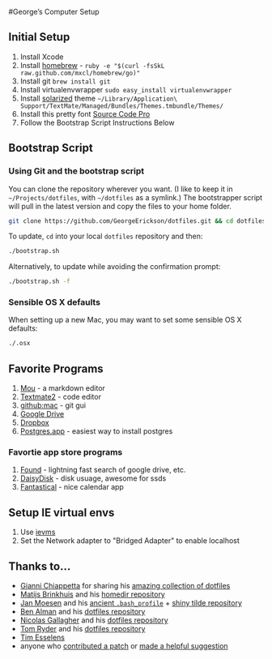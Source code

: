 #George’s Computer Setup

## Initial Setup
1. Install Xcode
2. Install [homebrew](http://mxcl.github.com/homebrew/) - ```ruby -e "$(curl -fsSkL raw.github.com/mxcl/homebrew/go)"```
3. Install git ```brew install git```
4. Install virtualenvwrapper ```sudo easy_install virtualenvwrapper``` 
5. Install [solarized](http://ethanschoonover.com/solarized) theme ```~/Library/Application\ Support/TextMate/Managed/Bundles/Themes.tmbundle/Themes/```
6. Install this pretty font [Source Code Pro](https://github.com/adobe/Source-Code-Pro/downloads)
7. Follow the Bootstrap Script Instructions Below


## Bootstrap Script

### Using Git and the bootstrap script

You can clone the repository wherever you want. (I like to keep it in `~/Projects/dotfiles`, with `~/dotfiles` as a symlink.) The bootstrapper script will pull in the latest version and copy the files to your home folder.

```bash
git clone https://github.com/GeorgeErickson/dotfiles.git && cd dotfiles && ./bootstrap.sh
```

To update, `cd` into your local `dotfiles` repository and then:

```bash
./bootstrap.sh
```

Alternatively, to update while avoiding the confirmation prompt:

```bash
./bootstrap.sh -f
```


### Sensible OS X defaults

When setting up a new Mac, you may want to set some sensible OS X defaults:

```bash
./.osx
```

## Favorite Programs
1. [Mou](http://mouapp.com/) - a markdown editor
2. [Textmate2](http://blog.macromates.com/2011/textmate-2-0-alpha/) - code editor
3. [github:mac](http://mac.github.com/) - git gui
4. [Google Drive](https://tools.google.com/dlpage/drive)
5. [Dropbox](https://www.dropbox.com/)
6. [Postgres.app](http://postgresapp.com/) - easiest way to install postgres

### Favortie app store programs
1. [Found](https://www.foundapp.com/) - lightning fast search of google drive, etc.
2. [DaisyDisk](www.daisydiskapp.com/) - disk usuage, awesome for ssds
3. [Fantastical](http://flexibits.com/fantastical) - nice calendar app

## Setup IE virtual envs
1. Use [ievms](https://github.com/xdissent/ievms/)
2. Set the Network adapter to "Bridged Adapter" to enable localhost 

## Thanks to…

* [Gianni Chiappetta](http://gf3.ca/) for sharing his [amazing collection of dotfiles](https://github.com/gf3/dotfiles)
* [Matijs Brinkhuis](http://hotfusion.nl/) and his [homedir repository](https://github.com/matijs/homedir)
* [Jan Moesen](http://jan.moesen.nu/) and his [ancient `.bash_profile`](https://gist.github.com/1156154) + [shiny tilde repository](https://github.com/janmoesen/tilde)
* [Ben Alman](http://benalman.com/) and his [dotfiles repository](https://github.com/cowboy/dotfiles)
* [Nicolas Gallagher](http://nicolasgallagher.com/) and his [dotfiles repository](https://github.com/necolas/dotfiles)
* [Tom Ryder](http://blog.sanctum.geek.nz/) and his [dotfiles repository](https://github.com/tejr/dotfiles)
* [Tim Esselens](http://devel.datif.be/)
* anyone who [contributed a patch](https://github.com/mathiasbynens/dotfiles/contributors) or [made a helpful suggestion](https://github.com/mathiasbynens/dotfiles/issues)